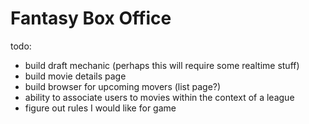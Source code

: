 # Fantasy Box Office

todo:

- build draft mechanic (perhaps this will require some realtime stuff)
- build movie details page
- build browser for upcoming movers (list page?)
- ability to associate users to movies within the context of a league
- figure out rules I would like for game
